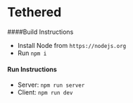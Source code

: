 # Tethered

####Build Instructions
- Install Node from `https://nodejs.org`
- Run `npm i`

#### Run Instructions
- Server: `npm run server`
- Client: `npm run dev`